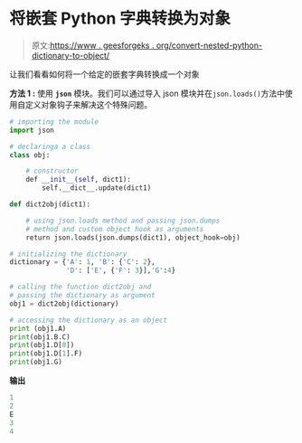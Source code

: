 # 将嵌套 Python 字典转换为对象

> 原文:[https://www . geesforgeks . org/convert-nested-python-dictionary-to-object/](https://www.geeksforgeeks.org/convert-nested-python-dictionary-to-object/)

让我们看看如何将一个给定的嵌套字典转换成一个对象

**方法 1 :** 使用 **`json`** 模块。我们可以通过导入 json 模块并在`json.loads()`方法中使用自定义对象钩子来解决这个特殊问题。

```py
# importing the module
import json

# declaringa a class
class obj:

    # constructor
    def __init__(self, dict1):
        self.__dict__.update(dict1)

def dict2obj(dict1):

    # using json.loads method and passing json.dumps
    # method and custom object hook as arguments
    return json.loads(json.dumps(dict1), object_hook=obj)

# initializing the dictionary  
dictionary = {'A': 1, 'B': {'C': 2},
              'D': ['E', {'F': 3}],'G':4}

# calling the function dict2obj and
# passing the dictionary as argument
obj1 = dict2obj(dictionary)

# accessing the dictionary as an object
print (obj1.A)
print(obj1.B.C)
print(obj1.D[0])
print(obj1.D[1].F)
print(obj1.G)
```

**输出**

```py
1
2
E
3
4

```